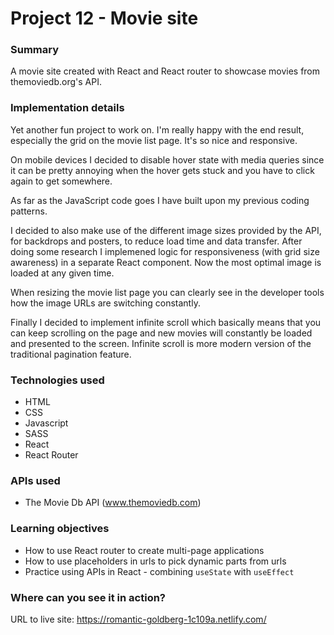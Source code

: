 # Project 12 - Movie site

### Summary

A movie site created with React and React router to showcase movies from themoviedb.org's API.

### Implementation details

Yet another fun project to work on. I'm really happy with the end result, especially the grid on the movie list page. It's so nice and responsive.

On mobile devices I decided to disable hover state with media queries since it can be pretty annoying when the hover gets stuck and you have to click again to get somewhere.

As far as the JavaScript code goes I have built upon my previous coding patterns.

I decided to also make use of the different image sizes provided by the API, for backdrops and posters, to reduce load time and data transfer. After doing some research I implemened logic for responsiveness (with grid size awareness) in a separate React component. Now the most optimal image is loaded at any given time.

When resizing the movie list page you can clearly see in the developer tools how the image URLs are switching constantly.

Finally I decided to implement infinite scroll which basically means that you can keep scrolling on the page and new movies will constantly be loaded and presented to the screen. Infinite scroll is more modern version of the traditional pagination feature.

### Technologies used

- HTML
- CSS
- Javascript
- SASS
- React
- React Router

### APIs used

- The Movie Db API (www.themoviedb.com)

### Learning objectives

- How to use React router to create multi-page applications
- How to use placeholders in urls to pick dynamic parts from urls
- Practice using APIs in React - combining `useState` with `useEffect`

### Where can you see it in action?

URL to live site: https://romantic-goldberg-1c109a.netlify.com/
